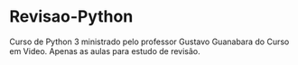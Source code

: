 # Revisao-Python
Curso de Python 3 ministrado pelo professor Gustavo Guanabara do Curso em Video.
Apenas as aulas para estudo de revisão.
